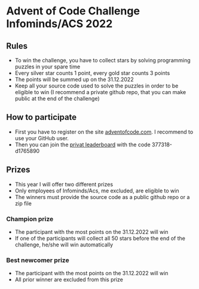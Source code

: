 # Advent of Code Challenge Infominds/ACS 2022

## Rules

* To win the challenge, you have to collect stars by solving programming puzzles in your spare time
* Every silver star counts 1 point, every gold star counts 3 points
* The points will be summed up on the 31.12.2022
* Keep all your source code used to solve the puzzles in order to be eligible to win (I recommend a private github repo, that you can make public at the end of the challenge)

## How to participate

* First you have to register on the site [adventofcode.com](https://adventofcode.com/2022/auth/login). I recommend to use your GitHub user. 
* Then you can join the [privat leaderboard](https://adventofcode.com/2022/leaderboard/private) with the code 377318-d1765890

## Prizes

* This year I will offer two different prizes
* Only employees of Infominds/Acs, me excluded, are eligible to win
* The winners must provide the source code as a public github repo or a zip file

### Champion prize 

* The participant with the most points on the 31.12.2022 will win
* If one of the participants will collect all 50 stars before the end of the challenge, he/she will win automatically 

### Best newcomer prize 

* The participant with the most points on the 31.12.2022 will win
* All prior winner are excluded from this prize

